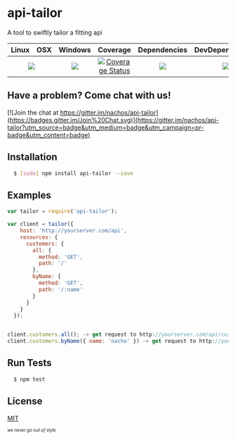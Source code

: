 # api-tailor

A tool to swiftly tailor a fitting api

<table>
  <thead>
    <tr>
      <th>Linux</th>
      <th>OSX</th>
      <th>Windows</th>
      <th>Coverage</th>
      <th>Dependencies</th>
      <th>DevDependencies</th>
    </tr>
  </thead>
  <tbody>
    <tr>
      <td colspan="2" align="center">
        <a href="https://travis-ci.org/nachos/api-tailor"><img src="https://img.shields.io/travis/nachos/api-tailor.svg?style=flat-square"></a>
      </td>
      <td align="center">
        <a href="https://ci.appveyor.com/project/noamokman/api-tailor"><img src="https://img.shields.io/appveyor/ci/nachos/api-tailor.svg?style=flat-square"></a>
      </td>
      <td align="center">
<a href='https://coveralls.io/r/nachos/api-tailor'><img src='https://img.shields.io/coveralls/nachos/api-tailor.svg?style=flat-square' alt='Coverage Status' /></a>
      </td>
      <td align="center">
        <a href="https://david-dm.org/nachos/api-tailor"><img src="https://img.shields.io/david/nachos/api-tailor.svg?style=flat-square"></a>
      </td>
      <td align="center">
        <a href="https://david-dm.org/nachos/api-tailor#info=devDependencies"><img src="https://img.shields.io/david/dev/nachos/api-tailor.svg?style=flat-square"/></a>
      </td>
    </tr>
  </tbody>
</table>

## Have a problem? Come chat with us!
[![Join the chat at https://gitter.im/nachos/api-tailor](https://badges.gitter.im/Join%20Chat.svg)](https://gitter.im/nachos/api-tailor?utm_source=badge&utm_medium=badge&utm_campaign=pr-badge&utm_content=badge)

## Installation
``` bash
  $ [sudo] npm install api-tailor --save
```

## Examples
``` js
var tailor = require('api-tailor');

var client = tailor({
    host: 'http://yourserver.com/api',
    resources: {
      customers: {
        all: {
          method: 'GET',
          path: '/'
        },
        byName: {
          method: 'GET',
          path: '/:name'
        }
      }
    }
  });


client.customers.all(); -> get request to http://yourserver.com/api/customers/all
client.customers.byName({ name: 'nacho' }) -> get request to http://yourserver.com/api/customers/nacho
```

## Run Tests
``` bash
  $ npm test
```

## License

[MIT](LICENSE)

<sub><sup>*we never go out of style*</sup></sub>
